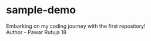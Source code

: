 # sample-demo
Embarking on my coding journey with the first repository!
<br>
Author - Pawar Rutuja 18
